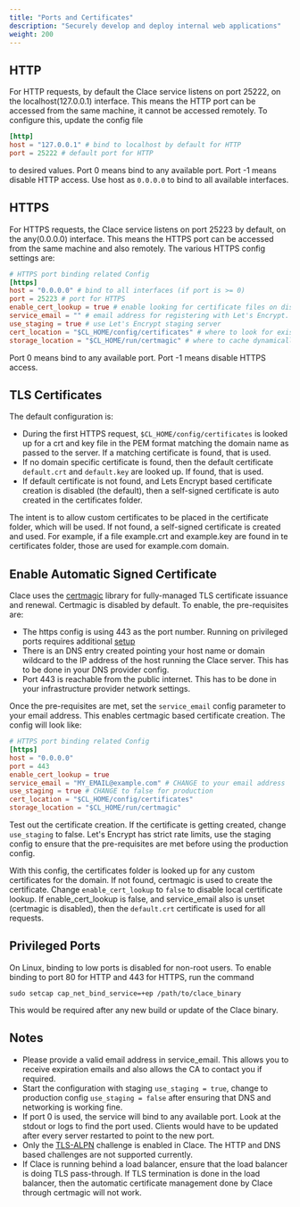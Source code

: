 ```yaml
---
title: "Ports and Certificates"
description: "Securely develop and deploy internal web applications"
weight: 200
---
```


## HTTP

For HTTP requests, by default the Clace service listens on port 25222, on the localhost(127.0.0.1) interface. This means the HTTP port can be accessed from the same machine, it cannot be accessed remotely. To configure this, update the config file

```toml
[http]
host = "127.0.0.1" # bind to localhost by default for HTTP
port = 25222 # default port for HTTP
```

to desired values. Port 0 means bind to any available port. Port -1 means disable HTTP access. Use host as `0.0.0.0` to bind to all available interfaces.

## HTTPS

For HTTPS requests, the Clace service listens on port 25223 by default, on the any(0.0.0.0) interface. This means the HTTPS port can be accessed from the same machine and also remotely. The various HTTPS config settings are:

```toml
# HTTPS port binding related Config
[https]
host = "0.0.0.0" # bind to all interfaces (if port is >= 0)
port = 25223 # port for HTTPS
enable_cert_lookup = true # enable looking for certificate files on disk before using Let's Encrypt
service_email = "" # email address for registering with Let's Encrypt. Set a value to enable automatic certs
use_staging = true # use Let's Encrypt staging server
cert_location = "$CL_HOME/config/certificates" # where to look for existing certificate files
storage_location = "$CL_HOME/run/certmagic" # where to cache dynamically created certificates

```

Port 0 means bind to any available port. Port -1 means disable HTTPS access.

## TLS Certificates

The default configuration is:

- During the first HTTPS request, `$CL_HOME/config/certificates` is looked up for a crt and key file in the PEM format matching the domain name as passed to the server. If a matching certificate is found, that is used.
- If no domain specific certificate is found, then the default certificate `default.crt` and `default.key` are looked up. If found, that is used.
- If default certificate is not found, and Lets Encrypt based certificate creation is disabled (the default), then a self-signed certificate is auto created in the certificates folder.

The intent is to allow custom certificates to be placed in the certificate folder, which will be used. If not found, a self-signed certificate is created and used. For example, if a file example.crt and example.key are found in te certificates folder, those are used for example.com domain.

## Enable Automatic Signed Certificate

Clace uses the [certmagic](https://github.com/caddyserver/certmagic) library for fully-managed TLS certificate issuance and renewal. Certmagic is disabled by default. To enable, the pre-requisites are:

- The https config is using 443 as the port number. Running on privileged ports requires additional [setup](#privileged-ports)
- There is an DNS entry created pointing your host name or domain wildcard to the IP address of the host running the Clace server. This has to be done in your DNS provider config.
- Port 443 is reachable from the public internet. This has to be done in your infrastructure provider network settings.

Once the pre-requisites are met, set the `service_email` config parameter to your email address. This enables certmagic based certificate creation. The config will look like:

```toml
# HTTPS port binding related Config
[https]
host = "0.0.0.0"
port = 443
enable_cert_lookup = true
service_email = "MY_EMAIL@example.com" # CHANGE to your email address
use_staging = true # CHANGE to false for production
cert_location = "$CL_HOME/config/certificates"
storage_location = "$CL_HOME/run/certmagic"
```

Test out the certificate creation. If the certificate is getting created, change `use_staging` to false. Let's Encrypt has strict rate limits, use the staging config to ensure that the pre-requisites are met before using the production config.

With this config, the certificates folder is looked up for any custom certificates for the domain. If not found, certmagic is used to create the certificate. Change `enable_cert_lookup` to `false` to disable local certificate lookup. If enable_cert_lookup is false, and service_email also is unset (certmagic is disabled), then the `default.crt` certificate is used for all requests.

## Privileged Ports

On Linux, binding to low ports is disabled for non-root users. To enable binding to port 80 for HTTP and 443 for HTTPS, run the command

```shell
sudo setcap cap_net_bind_service=+ep /path/to/clace_binary
```

This would be required after any new build or update of the Clace binary.

## Notes

- Please provide a valid email address in service_email. This allows you to receive expiration emails and also allows the CA to contact you if required.
- Start the configuration with staging `use_staging = true`, change to production config `use_staging = false` after ensuring that DNS and networking is working fine.
- If port 0 is used, the service will bind to any available port. Look at the stdout or logs to find the port used. Clients would have to be updated after every server restarted to point to the new port.
- Only the [TLS-ALPN](https://github.com/caddyserver/certmagic#tls-alpn-challenge) challenge is enabled in Clace. The HTTP and DNS based challenges are not supported currently.
- If Clace is running behind a load balancer, ensure that the load balancer is doing TLS pass-through. If TLS termination is done in the load balancer, then the automatic certificate management done by Clace through certmagic will not work.
